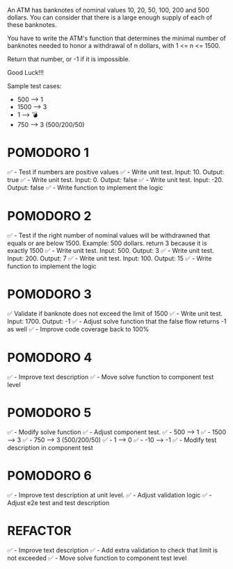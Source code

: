 An ATM has banknotes of nominal values 10, 20, 50, 100, 200 and 500 dollars. You can consider that there is a large enough supply of each of these banknotes.

You have to write the ATM's function that determines the minimal number of banknotes needed to honor a withdrawal of n dollars, with 1 <= n <= 1500.

Return that number, or -1 if it is impossible.

Good Luck!!!

Sample test cases:
- 500 --> 1
- 1500 --> 3
- 1 --> 💣
- 750 --> 3 (500/200/50)

# POMODORO 1
✅ - Test if numbers are positive values
  ✅ - Write unit test. Input: 10. Output: true
  ✅ - Write unit test. Input: 0. Output: false
  ✅ - Write unit test. Input: -20. Output: false
✅ - Write function to implement the logic

# POMODORO 2
✅ - Test if the right number of nominal values will be withdrawned that equals or are below 1500. Example: 500 dollars. return 3 because it is exactly 1500
  ✅ - Write unit test. Input: 500. Output: 3
  ✅ - Write unit test. Input: 200. Output: 7
  ✅ - Write unit test. Input: 100. Output: 15
✅ - Write function to implement the logic

# POMODORO 3
✅ Validate if banknote does not exceed the limit of 1500
 ✅ - Write unit test. Input: 1700. Output: -1
✅ - Adjust solve function that the false flow returns -1 as well
✅ - Improve code coverage back to 100%

# POMODORO 4
✅ - Improve text description
✅ - Move solve function to component test level

# POMODORO 5
✅ - Modify solve function 
  ✅ - Adjust component test. 
    ✅ - 500 --> 1
    ✅ - 1500 --> 3
    ✅ - 750 --> 3 (500/200/50)
    ✅ - 1 --> 0
    ✅ - -10 --> -1
✅ - Modify test description in component test

# POMODORO 6
✅ - Improve test description at unit level. 
✅ - Adjust validation logic
✅ - Adjust e2e test and test description 
  

# REFACTOR
✅ - Improve text description
✅ - Add extra validation to check that limit is not exceeded
✅ - Move solve function to component test level
